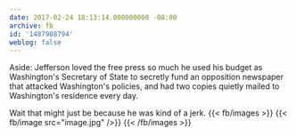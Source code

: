 ```yaml
---
date: 2017-02-24 18:13:14.000000000 -08:00
archive: fb
id: '1487988794'
weblog: false
---
```


Aside: Jefferson loved the free press so much he used his budget as Washington's Secretary of State to secretly fund an opposition newspaper that attacked Washington's policies, and had two copies quietly mailed to Washington's residence every day. 

Wait that might just be because he was kind of a jerk.
{{< fb/images >}}
{{< fb/image src="image.jpg" />}}
{{< /fb/images >}}
